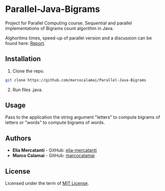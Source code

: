# Parallel-Java-Bigrams
Project for Parallel Computing course. Sequential and parallel implementations of Bigrams count algorithm in Java.

Alghoritms times, speed-up of parallel version and a discussion can be found here: [Report](https://github.com/marcocalamai/Parallel-Java-Bigrams/blob/master/Report/Report.pdf).

## Installation

1. Clone the repo.
```sh
git clone https://github.com/marcocalamai/Parallel-Java-Bigrams
```
2. Run files .java.

## Usage

Pass to the application the string argument "letters" to compute bigrams of letters or "words" to compute bigrams of words.

## Authors
* **Elia Mercatanti** - GitHub: [elia-mercatanti](https://github.com/elia-mercatanti)
* **Marco Calamai** - GitHub: [marcocalamai](https://github.com/marcocalamai)

## License
Licensed under the term of [MIT License](https://github.com/elia-mercatanti/parallel-bigrams/blob/master/LICENSE).
